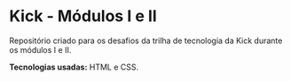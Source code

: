 # Kick - Módulos I e II

Repositório criado para os desafios da trilha de tecnologia da Kick durante os módulos I e II.

<b>Tecnologias usadas:</b> HTML e CSS.
